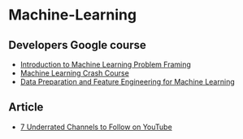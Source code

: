 # Machine-Learning
## Developers Google course
- [Introduction to Machine Learning Problem Framing](https://developers.google.com/machine-learning/problem-framing)
- [ Machine Learning Crash Course](https://developers.google.com/machine-learning/crash-course/ml-intro)
- [Data Preparation and Feature Engineering for Machine Learning](https://developers.google.com/machine-learning/data-prep)

## Article
- [7 Underrated Channels to Follow on YouTube](https://towardsdatascience.com/7-underrated-channels-to-follow-on-youtube-251a3aedde37)
